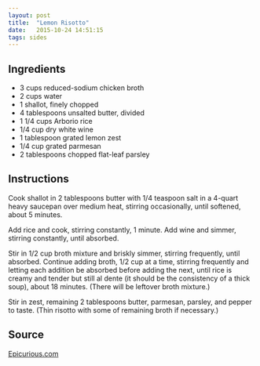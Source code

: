 ```yaml
---
layout: post
title:  "Lemon Risotto"
date:   2015-10-24 14:51:15
tags: sides
---
```


Ingredients
-----------
- 3 cups reduced-sodium chicken broth
- 2 cups water
- 1 shallot, finely chopped
- 4 tablespoons unsalted butter, divided
- 1 1/4 cups Arborio rice
- 1/4 cup dry white wine
- 1 tablespoon grated lemon zest
- 1/4 cup grated parmesan
- 2 tablespoons chopped flat-leaf parsley

Instructions
------------
Cook shallot in 2 tablespoons butter with 1/4 teaspoon salt in a 4-quart heavy
saucepan over medium heat, stirring occasionally, until softened, about 5
minutes.

Add rice and cook, stirring constantly, 1 minute. Add wine and simmer, stirring
constantly, until absorbed.

Stir in 1/2 cup broth mixture and briskly simmer, stirring frequently, until
absorbed. Continue adding broth, 1/2 cup at a time, stirring frequently and
letting each addition be absorbed before adding the next, until rice is creamy
and tender but still al dente (it should be the consistency of a thick soup),
about 18 minutes. (There will be leftover broth mixture.)

Stir in zest, remaining 2 tablespoons butter, parmesan, parsley, and
pepper to taste. (Thin risotto with some of remaining broth if necessary.)

Source
------
[Epicurious.com](http://www.epicurious.com/recipes/food/views/Lemony-Risotto-with-Asparagus-and-Shrimp-352773?mbid=ipapp)

